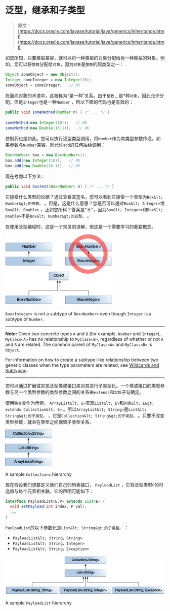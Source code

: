 # 泛型，继承和子类型

> 原文： [https://docs.oracle.com/javase/tutorial/java/generics/inheritance.html](https://docs.oracle.com/javase/tutorial/java/generics/inheritance.html)

如您所知，只要类型兼容，就可以将一种类型的对象分配给另一种类型的对象。例如，您可以将`整数`分配给`对象`，因为`对象`是`整数`的超类型之一：

```java
Object someObject = new Object();
Integer someInteger = new Integer(10);
someObject = someInteger;   // OK

```

在面向对象的术语中，这被称为“是一种”关系。由于`整数` _ 是*种`对象`，因此允许分配。但是`Integer`也是一种`Number` ，所以下面的代码也是有效的：

```java
public void someMethod(Number n) { /* ... */ }

someMethod(new Integer(10));   // OK
someMethod(new Double(10.1));   // OK

```

仿制药也是如此。您可以执行泛型类型调用，将`Number`作为其类型参数传递，如果参数与`Number`兼容，则允许`add`的任何后续调用：

```java
Box<Number> box = new Box<Number>();
box.add(new Integer(10));   // OK
box.add(new Double(10.1));  // OK

```

现在考虑以下方法：

```java
public void boxTest(Box<Number> n) { /* ... */ }

```

它接受什么类型的论据？通过查看其签名，您可以看到它接受一个类型为`Box&lt; Number&gt;的参数。` 。但是，这是什么意思？您是否可以通过`Box&lt; Integer>`或`Box&lt; Double>` ，正如您所料？答案是“不”，因为`Box&lt; Integer>`和`Box&lt; Double>`不是`Box&lt; Number&gt;的亚型。` 。

在使用泛型编程时，这是一个常见的误解，但这是一个需要学习的重要概念。

![diagram showing that Box<Integer> is not a subtype of Box<Number>](img/4953ad914ddbdaec1fe145e50985a7d2.jpg)

`Box<Integer>` is not a subtype of `Box<Number>` even though `Integer` is a subtype of `Number`.

* * *

**Note:** Given two concrete types `A` and `B` (for example, `Number` and `Integer`), `MyClass<A>` has no relationship to `MyClass<B>`, regardless of whether or not `A` and `B` are related. The common parent of `MyClass<A>` and `MyClass<B>` is `Object`.

For information on how to create a subtype-like relationship between two generic classes when the type parameters are related, see [Wildcards and Subtyping](subtyping.html).

* * *

您可以通过扩展或实现泛型类或接口来对其进行子类型化。一个类或接口的类型参数与另一个类型参数的类型参数之间的关系由`extends`和`实现`子句确定。

使用`集合`类作为示例， `ArrayList&lt; E>`实现`List&lt; E>`和`列表&lt; E&gt; extends Collection&lt; E>` 。所以`ArrayList&lt; String>`是`List&lt; String&gt;的子类型。` ，它是`Collection&lt; String&gt;的子类型。` 。只要不改变类型参数，就会在类型之间保留子类型关系。

![diagram showing a sample collections hierarchy: ArrayList<String> is a subtype of List<String>, which is a subtype of Collection<String>.](img/53a7bba39584accc105f76c8b7af56b3.jpg)

A sample `Collections` hierarchy

现在假设我们想要定义我们自己的列表接口， `PayloadList` ，它将泛型类型`P`的可选值与每个元素相关联。它的声明可能如下：

```java
interface PayloadList<E,P> extends List<E> {
  void setPayload(int index, P val);
  ...
}

```

`PayloadList`的以下参数化是`List&lt; String&gt;的子类型。` ：

*   `PayloadList&lt; String，String>`
*   `PayloadList&lt; String，Integer>`
*   `PayloadList&lt; String，Exception>`

![diagram showing an example PayLoadList hierarchy: PayloadList<String, String> is a subtype of List<String>, which is a subtype of Collection<String>. At the same level of PayloadList<String,String> is PayloadList<String, Integer> and PayloadList<String, Exceptions>.](img/4ba0deb28efaf72ab893f651aff1a11b.jpg)

A sample `PayloadList` hierarchy